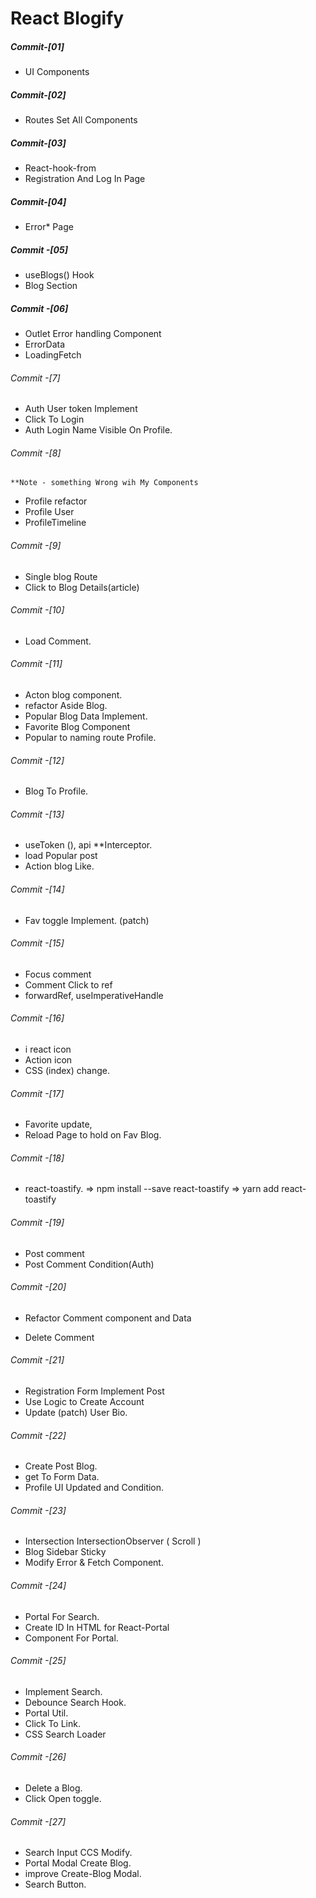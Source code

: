 # React Blogify

##### Commit-[01]

- UI Components

##### Commit-[02]

- Routes Set All Components

##### Commit-[03]

- React-hook-from
- Registration And Log In Page

##### Commit-[04]

- Error\* Page

##### Commit -[05]

- useBlogs() Hook
- Blog Section

##### Commit -[06]

- Outlet Error handling Component
- ErrorData
- LoadingFetch

###### Commit -[7]

- Auth User token Implement
- Click To Login
- Auth Login Name Visible On Profile.

###### Commit -[8]

    **Note - something Wrong wih My Components

- Profile refactor
- Profile User
- ProfileTimeline

###### Commit -[9]

- Single blog Route
- Click to Blog Details(article)

###### Commit -[10]

- Load Comment.

###### Commit -[11]

- Acton blog component.
- refactor Aside Blog.
- Popular Blog Data Implement.
- Favorite Blog Component
- Popular to naming route Profile.

###### Commit -[12]

- Blog To Profile.

###### Commit -[13]

- useToken (), api \*\*Interceptor.
- load Popular post
- Action blog Like.

###### Commit -[14]

- Fav toggle Implement. (patch)

###### Commit -[15]

- Focus comment
- Comment Click to ref
- forwardRef, useImperativeHandle

###### Commit -[16]

- i react icon
- Action icon
- CSS (index) change.

###### Commit -[17]

- Favorite update,
- Reload Page to hold on Fav Blog.

###### Commit -[18]

- react-toastify.
  => npm install --save react-toastify
  => yarn add react-toastify

###### Commit -[19]

- Post comment
- Post Comment Condition(Auth)

###### Commit -[20]

- Refactor Comment component and Data

* Delete Comment

###### Commit -[21]

- Registration Form Implement Post
- Use Logic to Create Account
- Update (patch) User Bio.

###### Commit -[22]

- Create Post Blog.
- get To Form Data.
- Profile UI Updated and Condition.

###### Commit -[23]

- Intersection IntersectionObserver ( Scroll )
- Blog Sidebar Sticky
- Modify Error & Fetch Component.

###### Commit -[24]

- Portal For Search.
- Create ID In HTML for React-Portal
- Component For Portal.

###### Commit -[25]

- Implement Search.
- Debounce Search Hook.
- Portal Util.
- Click To Link.
- CSS Search Loader

###### Commit -[26]

- Delete a Blog.
- Click Open toggle.

###### Commit -[27]

- Search Input CCS Modify.
- Portal Modal Create Blog.
- improve Create-Blog Modal.
- Search Button.
